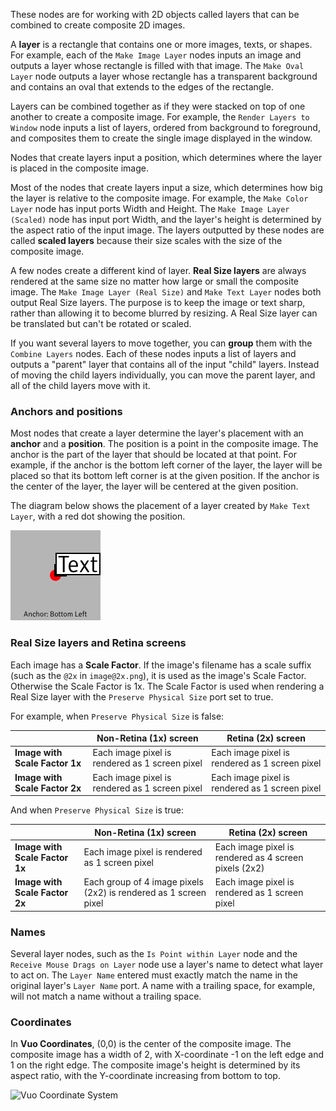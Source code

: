 These nodes are for working with 2D objects called layers that can be combined to create composite 2D images.

A **layer** is a rectangle that contains one or more images, texts, or shapes. For example, each of the `Make Image Layer` nodes inputs an image and outputs a layer whose rectangle is filled with that image. The `Make Oval Layer` node outputs a layer whose rectangle has a transparent background and contains an oval that extends to the edges of the rectangle.

Layers can be combined together as if they were stacked on top of one another to create a composite image. For example, the `Render Layers to Window` node inputs a list of layers, ordered from background to foreground, and composites them to create the single image displayed in the window.

Nodes that create layers input a position, which determines where the layer is placed in the composite image.

Most of the nodes that create layers input a size, which determines how big the layer is relative to the composite image. For example, the `Make Color Layer` node has input ports Width and Height. The `Make Image Layer (Scaled)` node has input port Width, and the layer's height is determined by the aspect ratio of the input image. The layers outputted by these nodes are called **scaled layers** because their size scales with the size of the composite image.

A few nodes create a different kind of layer. **Real Size layers** are always rendered at the same size no matter how large or small the composite image. The `Make Image Layer (Real Size)` and `Make Text Layer` nodes both output Real Size layers. The purpose is to keep the image or text sharp, rather than allowing it to become blurred by resizing. A Real Size layer can be translated but can't be rotated or scaled.

If you want several layers to move together, you can **group** them with the `Combine Layers` nodes. Each of these nodes inputs a list of layers and outputs a "parent" layer that contains all of the input "child" layers. Instead of moving the child layers individually, you can move the parent layer, and all of the child layers move with it.


### Anchors and positions

Most nodes that create a layer determine the layer's placement with an **anchor** and a **position**. The position is a point in the composite image. The anchor is the part of the layer that should be located at that point. For example, if the anchor is the bottom left corner of the layer, the layer will be placed so that its bottom left corner is at the given position. If the anchor is the center of the layer, the layer will be centered at the given position.

The diagram below shows the placement of a layer created by `Make Text Layer`, with a red dot showing the position.

![](anchor.png)


### Real Size layers and Retina screens

Each image has a **Scale Factor**.  If the image's filename has a scale suffix (such as the `@2x` in `image@2x.png`), it is used as the image's Scale Factor.  Otherwise the Scale Factor is 1x.  The Scale Factor is used when rendering a Real Size layer with the `Preserve Physical Size` port set to true.

For example, when `Preserve Physical Size` is false:

&nbsp;                         | Non-Retina (1x) screen                         | Retina (2x) screen
------------------------------ | ---------------------------------------------- | ----------------------------------------------
**Image with Scale Factor 1x** | Each image pixel is rendered as 1 screen pixel | Each image pixel is rendered as 1 screen pixel
**Image with Scale Factor 2x** | Each image pixel is rendered as 1 screen pixel | Each image pixel is rendered as 1 screen pixel

And when `Preserve Physical Size` is true:

&nbsp;                         | Non-Retina (1x) screen                                           | Retina (2x) screen
------------------------------ | ---------------------------------------------------------------- | -----------------------------------------------------
**Image with Scale Factor 1x** | Each image pixel is rendered as 1 screen pixel                   | Each image pixel is rendered as 4 screen pixels (2x2)
**Image with Scale Factor 2x** | Each group of 4 image pixels (2x2) is rendered as 1 screen pixel | Each image pixel is rendered as 1 screen pixel


### Names

Several layer nodes, such as the `Is Point within Layer` node and the `Receive Mouse Drags on Layer` node use a layer's name to detect what layer to act on. The `Layer Name` entered must exactly match the name in the original layer's `Layer Name` port. A name with a trailing space, for example, will not match a name without a trailing space.


### Coordinates

In **Vuo Coordinates**, (0,0) is the center of the composite image. The composite image has a width of 2, with X-coordinate -1 on the left edge and 1 on the right edge. The composite image's height is determined by its aspect ratio, with the Y-coordinate increasing from bottom to top. 

![Vuo Coordinate System](vuo-coordinates-transparent.png)

